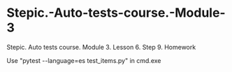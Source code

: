 # Stepic.-Auto-tests-course.-Module-3
Stepic. Auto tests course. Module 3. Lesson 6. Step 9. Homework

Use "pytest --language=es test_items.py" in cmd.exe

